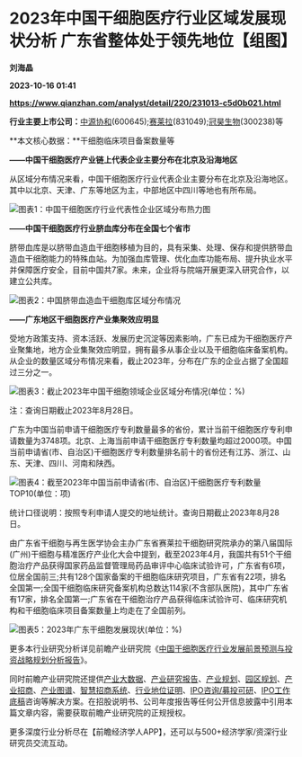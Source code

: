 # 2023年中国干细胞医疗行业区域发展现状分析 广东省整体处于领先地位【组图】
**刘海晶**

**2023-10-16 01:41**

**https://www.qianzhan.com/analyst/detail/220/231013-c5d0b021.html**

**行业主要上市公司：**[中源协和](https://stock.qianzhan.com/hs/zhengquan_600645.SH.html)(600645);[赛莱拉](https://stock.qianzhan.com/neeq/zhengquan_831049.OC.html)(831049);[冠昊生物](https://stock.qianzhan.com/hs/zhengquan_300238.SZ.html)(300238)等

**本文核心数据：**干细胞临床项目备案数量等

**——中国干细胞医疗产业链上代表企业主要分布在北京及沿海地区**

从区域分布情况来看，中国干细胞医疗行业代表企业主要分布在北京及沿海地区。其中以北京、天津、广东等地区为主，中部地区中四川等地也有所布局。

![图表1：中国干细胞医疗行业代表性企业区域分布热力图](https://img3.qianzhan.com/news/202310/13/20231013-edd08f628e773884.png)

**——中国干细胞医疗行业脐血库分布在全国七个省市**

脐带血库是以脐带血造血干细胞移植为目的，具有采集、处理、保存和提供脐带血造血干细胞能力的特殊血站。为加强血库管理、优化血库功能布局、提升执业水平并保障医疗安全，目前中国共7家。未来，企业将与院端开展更深入研究合作，以建立公共库。

![图表2：中国脐带血造血干细胞库区域分布情况](https://img3.qianzhan.com/news/202310/13/20231013-5725f4ab0e48aa5d.png)

**——广东地区干细胞医疗产业集聚效应明显**

受地方政策支持、资本活跃、发展历史沉淀等因素影响，广东已成为干细胞医疗产业聚集地，地方企业集聚效应明显，拥有最多从事企业以及干细胞临床备案机构。从企业的数量区域分布情况来看，截止2023年，分布在广东的企业占据了全国超过三分之一。

![图表3：截止2023年中国干细胞领域企业区域分布情况(单位：%)](https://img3.qianzhan.com/news/202310/13/20231013-76aaa566a907c9fd.png)

注：查询日期截止2023年8月28日。

广东为中国当前申请干细胞医疗专利数量最多的省份，累计当前干细胞医疗专利申请数量为3748项。北京、上海当前申请干细胞医疗专利数量均超过2000项。中国当前申请省(市、自治区)干细胞医疗专利数量排名前十的省份还有江苏、浙江、山东、天津、四川、河南和陕西。

![图表4：截至2023年中国当前申请省(市、自治区)干细胞医疗专利数量TOP10(单位：项)](https://img3.qianzhan.com/news/202310/13/20231013-dbf56b5964be1e5a.png)

统计口径说明：按照专利申请人提交的地址统计。查询日期截止2023年8月28日。

由广东省干细胞与再生医学协会主办广东省赛莱拉干细胞研究院承办的第八届国际(广州)干细胞与精准医疗产业化大会中提到，截至2023年4月，我国共有51个干细胞治疗产品获得国家药品监督管理局药品审评中心临床试验许可，广东省有6项，位居全国前三;共有128个国家备案的干细胞临床研究项目，广东省有22项，排名全国第一;全国干细胞临床研究备案机构总数达114家(不含部队医院)，其中广东省有17家，排名全国第一;广东省在干细胞治疗产品获得临床试验许可、临床研究机构和干细胞临床项目备案数量上均走在了全国前列。

![图表5：2023年广东干细胞发展现状(单位：%)](https://img3.qianzhan.com/news/202310/13/20231013-4d3ef6de00e095e7.png)

更多本行业研究分析详见前瞻产业研究院《[中国干细胞医疗行业发展前景预测与投资战略规划分析报告](https://bg.qianzhan.com/report/detail/5fce495523b54156.html)》。

同时前瞻产业研究院还提供[产业大数据](https://d.qianzhan.com/)、[产业研究报告](https://bg.qianzhan.com/report/hotlist/)、[产业规划](https://f.qianzhan.com/chanyeguihua2/)、[园区规划](https://f.qianzhan.com/yuanqu/)、[产业招商](https://f.qianzhan.com/chanyezhaoshang/)、[产业图谱](https://bg.qianzhan.com/report/lianglian/)、[智慧招商系统](https://z.qianzhan.com/)、[行业地位证明](https://bg.qianzhan.com/report/qyppcs)、[IPO咨询/募投可研](https://ipo.qianzhan.com/mutou/)、[IPO工作底稿](https://ipo.qianzhan.com/digao/)咨询等解决方案。在招股说明书、公司年度报告等任何公开信息披露中引用本篇文章内容，需要获取前瞻产业研究院的正规授权。

更多深度行业分析尽在【前瞻经济学人APP】，还可以与500+经济学家/资深行业研究员交流互动。